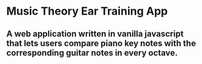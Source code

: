 # Music Theory Ear Training App

A web application written in vanilla javascript that lets users compare piano key notes with the corresponding guitar notes in every octave.
---
